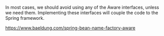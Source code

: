 In most cases, we should avoid using any of the Aware interfaces, unless we need them. Implementing these interfaces will couple the code to the Spring framework.

https://www.baeldung.com/spring-bean-name-factory-aware
